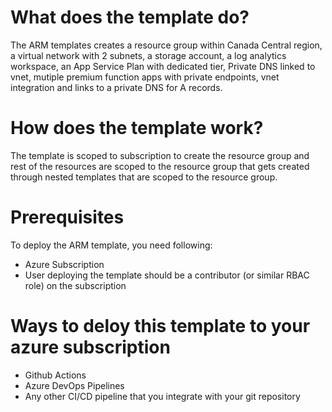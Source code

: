# What does the template do?


The ARM templates creates a resource group within Canada Central region, a virtual network with 2 subnets, a storage account, a log analytics workspace, an App Service Plan with dedicated tier, Private DNS linked to vnet, mutiple premium function apps with private endpoints, vnet integration and links to a private DNS for A records.

# How does the template work?


The template is scoped to subscription to create the resource group and rest of the resources are scoped to the resource group that gets created through nested templates that are scoped to the resource group.

# Prerequisites


To deploy the ARM template, you need following:

- Azure Subscription
- User deploying the template should be a contributor (or similar RBAC role) on the subscription

# Ways to deloy this template to your azure subscription


- Github Actions
- Azure DevOps Pipelines
- Any other CI/CD pipeline that you integrate with your git repository